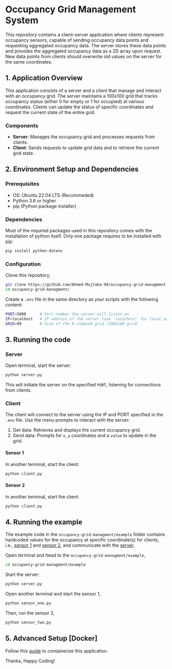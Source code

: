 # Occupancy Grid Management System
This repository contains a client-server application where clients represent occupancy sensors, capable of sending occupancy data points and requesting aggregated occupancy data. The server stores these data points and provides the aggregated occupancy data as a 2D array upon request. New data points from clients should overwrite old values on the server for the same coordinates.

## 1. Application Overview

This application consists of a server and a client that manage and interact with an occupancy grid. The server maintains a 100x100 grid that tracks occupancy status (either 0 for empty or 1 for occupied) at various coordinates. Clients can update the status of specific coordinates and request the current state of the entire grid.

### Components

- **Server**: Manages the occupancy grid and processes requests from clients.
- **Client**: Sends requests to update grid data and to retrieve the current grid state.

## 2. Environment Setup and Dependencies

### Prerequisites

- OS: Ubuntu 22.04 LTS (Recommeded)
- Python 3.6 or higher
- pip (Python package installer)

### Dependencies

Most of the required packages used in this repository comes with the installation of python itself. Only one package requires to be installed with pip:

```bash
pip install python-dotenv
```


### Configuration
Clone this repository,

```bash
git clone https://github.com/Ahmed-Mujtaba-98/occupancy-grid-managment.git
cd occupancy-grid-managment/
```

Create a `.env` file in the same directory as your scripts with the following content:

```bash
PORT=5000      # Port number the server will listen on
IP=localhost   # IP address of the server (use 'localhost' for local server)
GRID=99        # Size of the 0-indexed grid (100x100 grid)
```

## 3. Running the code

### Server
Open terminal, start the server:
```bash
python server.py
```
This will initiate the server on the specified `PORT`, listening for connections from clients.

### Client

The client will connect to the server using the IP and PORT specified in the `.env` file. Use the menu prompts to interact with the server:

1. Get data: Retrieves and displays the current occupancy grid.
2. Send data: Prompts for `x`, `y` coordinates and a `value` to update in the grid.

#### Sensor 1

In another terminal, start the client:

```bash
python client.py
```

#### Sensor 2
In another terminal, start the client:

```bash
python client.py
```

## 4. Running the example
The example code in the `occupancy-grid-managment/example` folder contains hardcoded values for the occupancy at specific coordinate(s) for clients, i.e., [sensor 1](./example/sensor_one.py) and [sensor 2](./sensor_two.py), and communicate with the [server](./example/server.py).

Open terminal and head to the `occupancy-grid-managment/example`,

```bash
cd occupancy-grid-managment/example
```

Start the server:

```bash
python server.py
```

Open another terminal and start the sensor 1,

```bash
python sensor_one.py
```

Then, run the sensor 2,

```bash
python sensor_two.py
```

## 5. Advanced Setup [Docker]
Follow this [guide](./docker/README.md) to containerize this application.


Thanks, Happy Coding!
